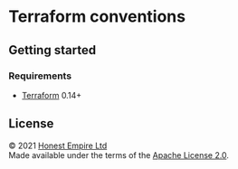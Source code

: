 # Terraform conventions

## Getting started

### Requirements

* [Terraform] 0.14+

## License

© 2021 [Honest Empire Ltd]  
Made available under the terms of the [Apache License 2.0](LICENSE.md).

[Honest Empire Ltd]: https://www.honestempire.com
[Terraform]: https://www.terraform.io
